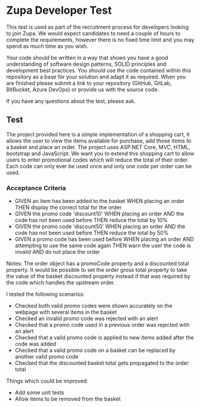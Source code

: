 # Zupa Developer Test

This test is used as part of the recruitment process for developers looking to join Zupa. We would expect candidates to need a couple of hours to complete the requirements, however there is no fixed time limit and you may spend as much time as you wish.

Your code should be written in a way that shows you have a good understanding of software design patterns, SOLID principles and development best practices. You should use the code contained within this repository as a base for your solution and adapt it as required. When you are finished please submit a link to your repository (GitHub, GitLab, BitBucket, Azure DevOps) or provide us with the source code.

If you have any questions about the test, please ask.

## Test

The project provided here is a simple implementation of a shopping cart, it allows the user to view the items available for purchase, add those items to a basket and place an order. The project uses ASP.NET Core, MVC, HTML, bootstrap and JavaScript. We want you to extend this shopping cart to allow users to enter promotional codes which will reduce the total of their order. Each code can only ever be used once and only one code per order can be used. 

### Acceptance Criteria

* GIVEN an item has been added to the basket WHEN placing an order THEN display the correct total for the order
* GIVEN the promo code 'discount10' WHEN placing an order AND the code has not been used before THEN reduce the total by 10%
* GIVEN the promo code 'discount50' WHEN placing an order AND the code has not been used before THEN reduce the total by 50%
* GIVEN a promo code has been used before WHEN placing an order AND attempting to use the same code again THEN warn the user the code is invalid AND do not place the order

Notes:
The order object has a promoCode property and a discounted total property.
It would be possible to set the order gross total property to take the value
of the basket discounted property instead if that was required by the code which
handles the upstream order.


I tested the following scenarios:
- Checked both valid promo codes were shown accurately on the webpage with several items in the basket
- Checked an invalid promo code was rejected with an alert
- Checked that a promo code used in a previous order was rejected with an alert
- Checked that a valid promo code is applied to new items added after the code was added
- Checked that a valid promo code on a basket can be replaced by another valid promo code
- Checked that the discounted basket total gets propagated to the order total

Things which could be improved:
- Add some unit tests
- Allow items to be removed from the basket
